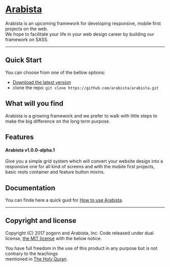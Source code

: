 # [Arabista](https://github.com/arabista/arabista)
Arabista is an upcoming framework for developing responsive, mobile first projects on the web.  
We hope to facilitate your life in your web design career by building our framework on SASS.


***


## Quick Start
You can choose from one of the bellow options:
+ [Download the latest version](https://github.com/arabista/arabista/archive/master.zip)
+ clone the repo: `git clone https://github.com/arabista/arabista.git`


## What will you find
Arabista is a growing framework and we prefer to walk with little steps to make the big difference on the long term purpose.


## Features
#### Arabista v1.0.0-alpha.1
Give you a simple grid system which will convert your website design into a responsive one for all kind of screens and with the mobile first projects, basic rests container and feature button mixins.


## Documentation
You can finde here a quick guid for [How to use Arabista](https://arabista.github.io/arabista/).
***
## Copyright and license
Copyright (C) 2017 zogorn and Arabista, Inc. Code released under dual license, [the MIT license](https://github.com/arabista/arabista/blob/master/LICENSE) with the below notice.

You have full freedom in the use of this product in any purpose but is not contrary to the teachings  
mentioned in [The Holy Quran](http://quran.ksu.edu.sa/index.php?l=en#aya=1_1&m=hafs&qaree=husary&trans=en_sh).
